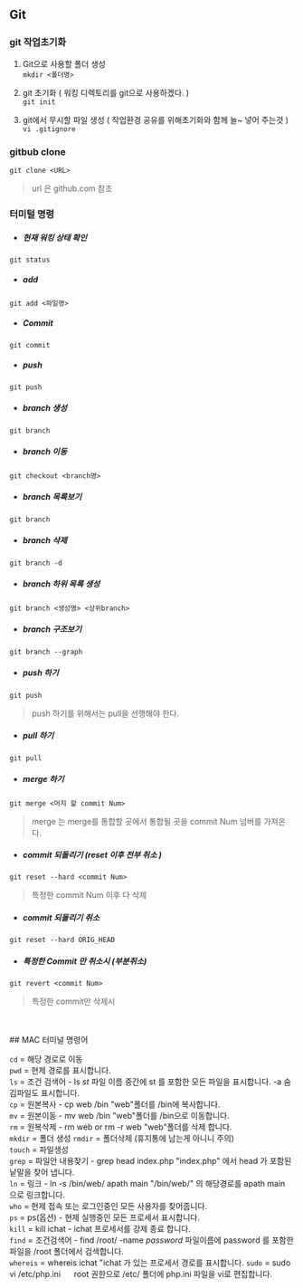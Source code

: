 


## Git

### git 작업초기화

1. Git으로 사용할 폴더 생성  
`mkdir <폴더명>`

2. git 초기화 ( 워킹 디렉토리를 git으로 사용하겠다. )  
`git init`

3. git에서 무시할 파일 생성 ( 작업환경 공유를 위해초기화와 함께 늘~ 넣어 주는것 )  
`vi .gitignore`


### gitbub clone
`git clone <URL>`
> url 은  github.com 참조


### 터미털 명령

* ##### 현재 워킹 상태 확인
`git status`

* ##### add
`git add <파일명>`

* ##### Commit
`git commit`

* ##### push
`git push`

* ##### branch 생성
`git branch `

* ##### branch 이동
`git checkout <branch명>`

* ##### branch 목록보기
`git branch`

* ##### branch 삭제
`git branch -d`

* ##### branch 하위 목록 생성
`git branch <생성명> <상위branch>`

* ##### branch 구조보기
`git branch --graph`

* ##### push 하기
`git push`
> push 하기를 위해서는  pull을 선행해야 한다.

* ##### pull 하기
`git pull`

* ##### merge 하기  
 `git merge <머지 할 commit Num>`
 > merge 는 merge를 통합할 곳에서 통합될 곳을 commit Num 넘버를 가져온다.

* ##### commit 되돌리기 (reset 이후 전부 취소 )  
`git reset --hard <commit Num>`
> 특정한  commit Num 이후 다 삭제 

* ##### commit 되돌리기 취소   
`git reset --hard ORIG_HEAD`

* ##### 특정한 Commit 만 취소시 (부분취소)  
`git revert <commit Num>`
> 특정한 commit만 삭제시


<br>
<br>
## MAC 터미널 명령어

`cd` = 해당 경로로 이동  
`pwd` = 현제 경로를 표시합니다.  
`ls` = 조건 검색어 - ls *st* 파일 이름 중간에 st 를 포함한 모든 파일을 표시합니다. -a 숨김파일도 표시합니다.  
`cp` = 원본복사 - cp web /bin "web"폴더를 /bin에 복사합니다.  
`mv` = 원본이동 - mv web /bin "web"폴더를 /bin으로 이동합니다.  
`rm` = 원복삭제 - rm web or rm -r web "web"폴더를 삭제 합니다.  
`mkdir` = 폴더 생성
`rmdir` = 폴더삭제 (휴지통에 남는게 아니니 주의)  
`touch` = 파일생성  
`grep` = 파일안 내용찾기 - grep head index.php "index.php" 에서 head 가 포함된 낱말을 찾어 냅니다.  
`ln` = 링크 - ln -s /bin/web/ apath main "/bin/web/" 의 해당경로를 apath main 으로 링크합니다.  
`who` = 현제 접속 또는 로그인중인 모든 사용자를 찾어줍니다.  
`ps` = ps(옵션) - 현제 실행중인 모든 프로세서 표시합니다.  
`kill` = kill ichat - ichat 프로세서를 강제 종료 합니다.  
`find` = 조건검색어 - find /root/ -name *password* 파일이름에 password 를 포함한 파일을 /root 폴더에서 검색합니다.  
`whereis` = whereis ichat "ichat 가 있는 프로세서 경로를 표시합니다.
`sudo` = sudo vi /etc/php.ini      root 권한으로 /etc/ 폴더에 php.ini 파일을 vi로 편집합니다.  
